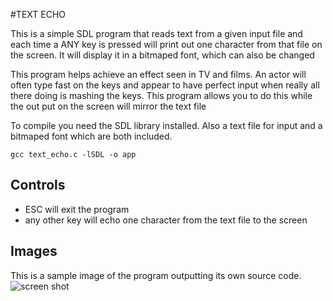 #TEXT ECHO

This is a simple SDL program that reads text from a given input file
and each time a ANY key is pressed will print out one character from that
file on the screen. It will display it in a bitmaped font, which can also
be changed

This program helps achieve an effect seen in TV and films. An actor will
often type fast on the keys and appear to have perfect input when really all 
there doing is mashing the keys. This program allows you to do this while the 
out put on the screen will mirror the text file

To compile you need the SDL library installed.
Also a text file for input and a bitmaped font which are both included.

`gcc text_echo.c -lSDL -o app`

## Controls
* ESC will exit the program
* any other key will echo one character from the text file to the screen

## Images
This is a sample image of the program outputting its own source code.
![screen shot](http://i.imgur.com/SCwI2.png)

